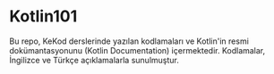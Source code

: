 # Kotlin101
Bu repo, KeKod derslerinde yazılan kodlamaları ve Kotlin'in resmi dokümantasyonunu (Kotlin Documentation) içermektedir. Kodlamalar, İngilizce ve Türkçe açıklamalarla sunulmuştur.

